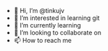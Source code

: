 - 👋 Hi, I’m @tinkujv
- 👀 I’m interested in learning git
- 🌱 I’m currently learning <tbd>
- 💞️ I’m looking to collaborate on <tbd>
- 📫 How to reach me <tbd>

<!---
tinkujv/tinkujv is a ✨ special ✨ repository because its `README.md` (this file) appears on your GitHub profile.
You can click the Preview link to take a look at your changes.
--->
